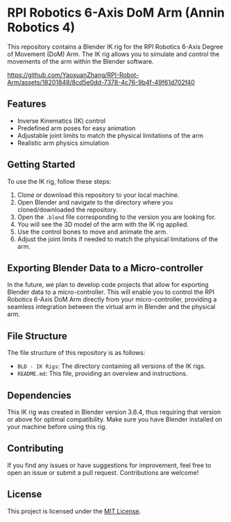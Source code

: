 # RPI Robotics 6-Axis DoM Arm (Annin Robotics 4)

This repository contains a Blender IK rig for the RPI Robotics 6-Axis Degree of Movement (DoM) Arm. The IK rig allows you to simulate and control the movements of the arm within the Blender software.

https://github.com/YaoxuanZhang/RPI-Robot-Arm/assets/18201848/8cd5e0dd-7378-4c76-9b4f-49f61d702f40

## Features

- Inverse Kinematics (IK) control
- Predefined arm poses for easy animation
- Adjustable joint limits to match the physical limitations of the arm
- Realistic arm physics simulation

## Getting Started

To use the IK rig, follow these steps:

1. Clone or download this repository to your local machine.
2. Open Blender and navigate to the directory where you cloned/downloaded the repository.
3. Open the `.blend` file corresponding to the version you are looking for.
4. You will see the 3D model of the arm with the IK rig applied.
5. Use the control bones to move and animate the arm.
6. Adjust the joint limits if needed to match the physical limitations of the arm.

## Exporting Blender Data to a Micro-controller

In the future, we plan to develop code projects that allow for exporting Blender data to a micro-controller. This will enable you to control the RPI Robotics 6-Axis DoM Arm directly from your micro-controller, providing a seamless integration between the virtual arm in Blender and the physical arm.

## File Structure

The file structure of this repository is as follows:

- `BLD - IK Rigs`: The directory containing all versions of the IK rigs.
- `README.md`: This file, providing an overview and instructions.

## Dependencies

This IK rig was created in Blender version 3.6.4, thus requiring that version or above for optimal compatibility. Make sure you have Blender installed on your machine before using this rig.

## Contributing

If you find any issues or have suggestions for improvement, feel free to open an issue or submit a pull request. Contributions are welcome!

## License

This project is licensed under the [MIT License](LICENSE).
